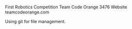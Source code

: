 First Robotics Competition Team Code Orange 3476 Website
teamcodeorange.com

Using git for file management.
